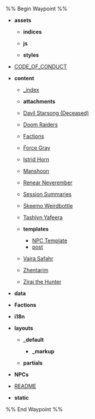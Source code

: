 %% Begin Waypoint %%
- **assets**
	- **indices**
	- **js**

	- **styles**

- [CODE_OF_CONDUCT](CODE_OF_CONDUCT.md)
- **content**
	- [_index](_index.md)
	- **attachments**

	- [Davil Starsong (Deceased)](Davil%20Starsong%20(Deceased).md)
	- [Doom Raiders](Doom%20Raiders.md)
	- [Factions](Factions.md)
	- [Force Gray](Force%20Gray.md)
	- [Istrid Horn](Istrid%20Horn.md)
	- [Manshoon](Manshoon.md)
	- [Renear Neverember](Renear%20Neverember.md)
	- [Session Summaries](Session%20Summaries.md)
	- [Skeemo Weirdbottle](Skeemo%20Weirdbottle.md)
	- [Tashlyn Yafeera](Tashlyn%20Yafeera.md)
	- **templates**
		- [NPC Template](NPC%20Template.md)
		- [post](post.md)
	- [Vajra Safahr](Vajra%20Safahr.md)
	- [Zhentarim](Zhentarim.md)
	- [Ziraj the Hunter](Ziraj%20the%20Hunter.md)
- **data**

- **Factions**
- **i18n**

- **layouts**
	- **_default**
		- **_markup**

	- **partials**

- **NPCs**
- [README](README.md)
- **static**


%% End Waypoint %%
